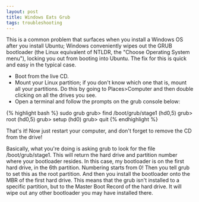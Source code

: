 ```yaml
--- 
layout: post
title: Windows Eats Grub
tags: troubleshooting
---
```


This is a common problem that surfaces when you install a Windows OS after you install Ubuntu;
Windows conveniently wipes out the GRUB bootloader (the Linux equivalent of NTLDR, the
"Choose Operating System menu"), locking you out from booting into Ubuntu. The fix for this is
quick and easy in the typical case.

   * Boot from the live CD.
   * Mount your Linux partition; if you don't know which one that is, mount all your partitions. Do this by going to Places&gt;Computer and then double clicking on all the drives you see.
   * Open a terminal and follow the prompts on the grub console below:

{% highlight bash %}
sudo grub
grub> find /boot/grub/stage1
(hd0,5)
grub> root (hd0,5)
grub> setup (hd0)
grub> quit
{% endhighlight %}

That's it! Now just restart your computer, and don't forget to remove the CD from the drive!

Basically, what you're doing is asking grub to look for the file /boot/grub/stage1. This will
return the hard drive and partition number where your bootloader resides. In this case, my
bootloader is on the first hard drive, in the 6th partition. Numbering starts from 0! Then you
tell grub to set this as the root partition. And then you install the bootloader onto the MBR
of the first hard drive. This means that the grub isn't installed to a specific partition, but
to the Master Boot Record of the hard drive. It will wipe out any other bootloader you may have
installed there.
